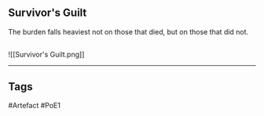 ## Survivor's Guilt
The burden falls heaviest not on those that died,
but on those that did not.
##
![[Survivor's Guilt.png]]

---
## Tags
#Artefact
#PoE1